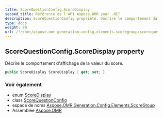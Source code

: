 ```yaml
---
title: ScoreQuestionConfig.ScoreDisplay
second_title: Référence de l'API Aspose.OMR pour .NET
description: ScoreQuestionConfig propriété. Décrire le comportement daffichage de la valeur du score.
type: docs
weight: 80
url: /fr/net/aspose.omr.generation.config.elements.scoregroup/scorequestionconfig/scoredisplay/
---
```

## ScoreQuestionConfig.ScoreDisplay property

Décrire le comportement d'affichage de la valeur du score.

```csharp
public ScoreDisplay ScoreDisplay { get; set; }
```

### Voir également

* enum [ScoreDisplay](../../../aspose.omr.generation.config.enums/scoredisplay/)
* class [ScoreQuestionConfig](../)
* espace de noms [Aspose.OMR.Generation.Config.Elements.ScoreGroup](../../scorequestionconfig/)
* Assemblée [Aspose.OMR](../../../)


